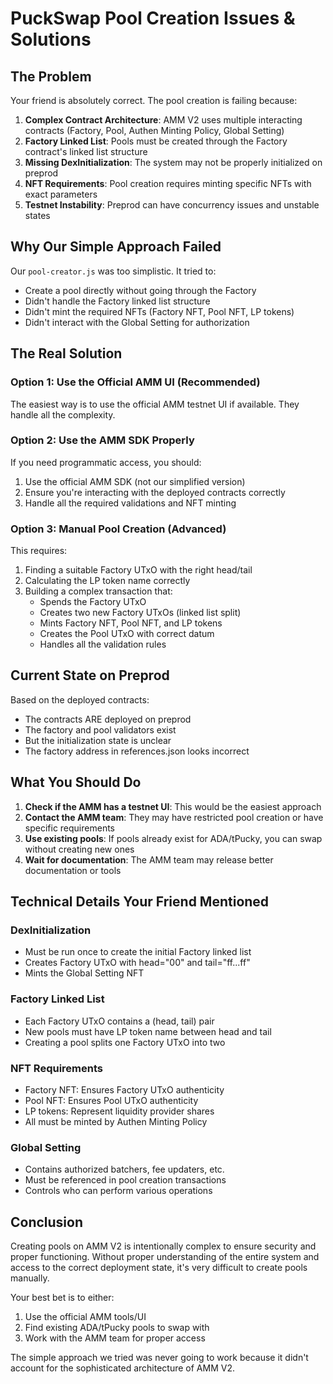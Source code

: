 # PuckSwap Pool Creation Issues & Solutions

## The Problem

Your friend is absolutely correct. The pool creation is failing because:

1. **Complex Contract Architecture**: AMM V2 uses multiple interacting contracts (Factory, Pool, Authen Minting Policy, Global Setting)
2. **Factory Linked List**: Pools must be created through the Factory contract's linked list structure
3. **Missing DexInitialization**: The system may not be properly initialized on preprod
4. **NFT Requirements**: Pool creation requires minting specific NFTs with exact parameters
5. **Testnet Instability**: Preprod can have concurrency issues and unstable states

## Why Our Simple Approach Failed

Our `pool-creator.js` was too simplistic. It tried to:
- Create a pool directly without going through the Factory
- Didn't handle the Factory linked list structure
- Didn't mint the required NFTs (Factory NFT, Pool NFT, LP tokens)
- Didn't interact with the Global Setting for authorization

## The Real Solution

### Option 1: Use the Official AMM UI (Recommended)
The easiest way is to use the official AMM testnet UI if available. They handle all the complexity.

### Option 2: Use the AMM SDK Properly
If you need programmatic access, you should:
1. Use the official AMM SDK (not our simplified version)
2. Ensure you're interacting with the deployed contracts correctly
3. Handle all the required validations and NFT minting

### Option 3: Manual Pool Creation (Advanced)
This requires:
1. Finding a suitable Factory UTxO with the right head/tail
2. Calculating the LP token name correctly
3. Building a complex transaction that:
   - Spends the Factory UTxO
   - Creates two new Factory UTxOs (linked list split)
   - Mints Factory NFT, Pool NFT, and LP tokens
   - Creates the Pool UTxO with correct datum
   - Handles all the validation rules

## Current State on Preprod

Based on the deployed contracts:
- The contracts ARE deployed on preprod
- The factory and pool validators exist
- But the initialization state is unclear
- The factory address in references.json looks incorrect

## What You Should Do

1. **Check if the AMM has a testnet UI**: This would be the easiest approach
2. **Contact the AMM team**: They may have restricted pool creation or have specific requirements
3. **Use existing pools**: If pools already exist for ADA/tPucky, you can swap without creating new ones
4. **Wait for documentation**: The AMM team may release better documentation or tools

## Technical Details Your Friend Mentioned

### DexInitialization
- Must be run once to create the initial Factory linked list
- Creates Factory UTxO with head="00" and tail="ff...ff"
- Mints the Global Setting NFT

### Factory Linked List
- Each Factory UTxO contains a (head, tail) pair
- New pools must have LP token name between head and tail
- Creating a pool splits one Factory UTxO into two

### NFT Requirements
- Factory NFT: Ensures Factory UTxO authenticity
- Pool NFT: Ensures Pool UTxO authenticity  
- LP tokens: Represent liquidity provider shares
- All must be minted by Authen Minting Policy

### Global Setting
- Contains authorized batchers, fee updaters, etc.
- Must be referenced in pool creation transactions
- Controls who can perform various operations

## Conclusion

Creating pools on AMM V2 is intentionally complex to ensure security and proper functioning. Without proper understanding of the entire system and access to the correct deployment state, it's very difficult to create pools manually.

Your best bet is to either:
1. Use the official AMM tools/UI
2. Find existing ADA/tPucky pools to swap with
3. Work with the AMM team for proper access

The simple approach we tried was never going to work because it didn't account for the sophisticated architecture of AMM V2. 
